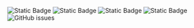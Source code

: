 ![Static Badge](https://img.shields.io/badge/blacklists-60-000000) ![Static Badge](https://img.shields.io/badge/blacklisted-2930576-cc0000) ![Static Badge](https://img.shields.io/badge/whitelisted-2243-00CC00) ![Static Badge](https://img.shields.io/badge/streaming_blacklist-28107-000000) ![GitHub issues](https://img.shields.io/github/issues/fabriziosalmi/blacklists)
